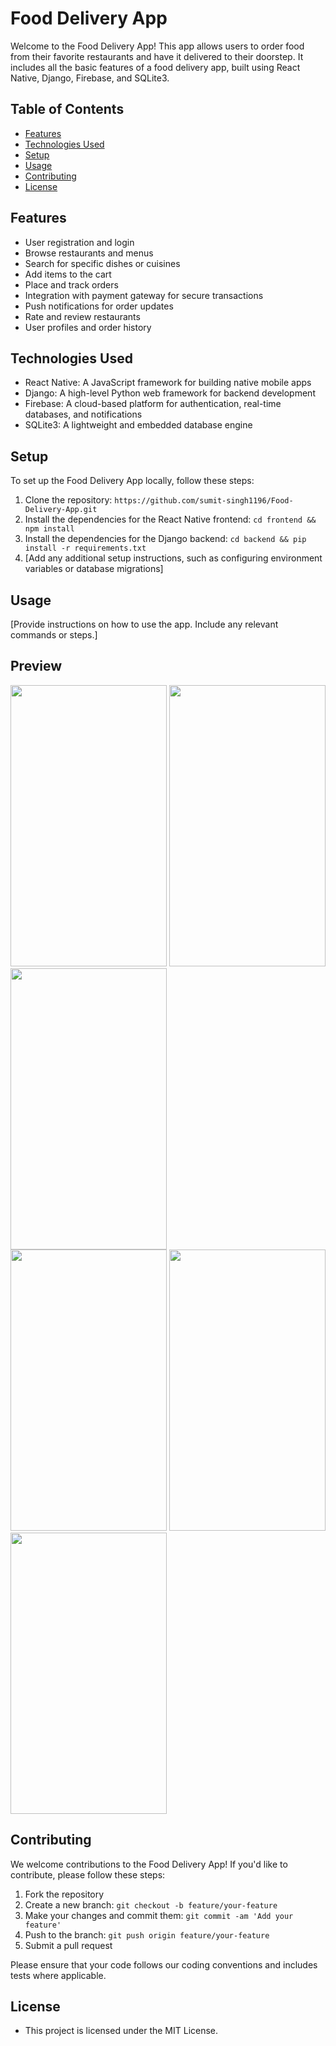 # Food Delivery App

Welcome to the Food Delivery App! This app allows users to order food from their favorite restaurants and have it delivered to their doorstep. It includes all the basic features of a food delivery app, built using React Native, Django, Firebase, and SQLite3.

## Table of Contents

- [Features](#features)
- [Technologies Used](#technologies-used)
- [Setup](#setup)
- [Usage](#usage)
- [Contributing](#contributing)
- [License](#license)

## Features

- User registration and login
- Browse restaurants and menus
- Search for specific dishes or cuisines
- Add items to the cart
- Place and track orders
- Integration with payment gateway for secure transactions
- Push notifications for order updates
- Rate and review restaurants
- User profiles and order history

## Technologies Used

- React Native: A JavaScript framework for building native mobile apps
- Django: A high-level Python web framework for backend development
- Firebase: A cloud-based platform for authentication, real-time databases, and notifications
- SQLite3: A lightweight and embedded database engine

## Setup

To set up the Food Delivery App locally, follow these steps:

1. Clone the repository: `https://github.com/sumit-singh1196/Food-Delivery-App.git`
2. Install the dependencies for the React Native frontend: `cd frontend && npm install`
3. Install the dependencies for the Django backend: `cd backend && pip install -r requirements.txt`
4. [Add any additional setup instructions, such as configuring environment variables or database migrations]

## Usage

[Provide instructions on how to use the app. Include any relevant commands or steps.]

## Preview

<div style="display:'flex'; justify-content: 'space-between';">
  <img src="swiggy-x-frontend/assets/images/food-app-1.png" width="250" height="450">
  <img src="swiggy-x-frontend/assets/images/food-app-2.png" width="250" height="450">
  <img src="swiggy-x-frontend/assets/images/food-app-3.png" width="250" height="450">
 </div>

<div style="display:'flex'; justify-content: 'space-between';">
  <img src="swiggy-x-frontend/assets/images/food-app-4.png" width="250" height="450">
  <img src="swiggy-x-frontend/assets/images/food-app-5.png" width="250" height="450">
  <img src="swiggy-x-frontend/assets/images/food-app-6.png" width="250" height="450">
 </div>

## Contributing

We welcome contributions to the Food Delivery App! If you'd like to contribute, please follow these steps:

1. Fork the repository
2. Create a new branch: `git checkout -b feature/your-feature`
3. Make your changes and commit them: `git commit -am 'Add your feature'`
4. Push to the branch: `git push origin feature/your-feature`
5. Submit a pull request

Please ensure that your code follows our coding conventions and includes tests where applicable.

## License
- This project is licensed under the MIT License.
